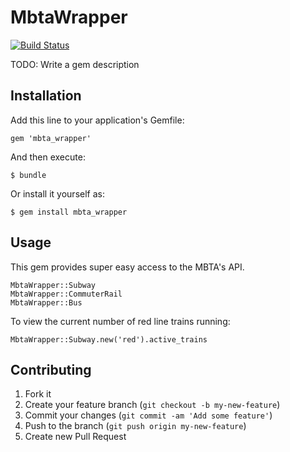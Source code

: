 # MbtaWrapper

[![Build Status](https://travis-ci.org/sicentendu/mbta_wrapper.png?branch=master)](https://travis-ci.org/sicentendu/mbta_wrapper)

TODO: Write a gem description

## Installation

Add this line to your application's Gemfile:

    gem 'mbta_wrapper'

And then execute:

    $ bundle

Or install it yourself as:

    $ gem install mbta_wrapper

## Usage

This gem provides super easy access to the MBTA's API.

    MbtaWrapper::Subway
    MbtaWrapper::CommuterRail
    MbtaWrapper::Bus
    
To view the current number of red line trains running:

    MbtaWrapper::Subway.new('red').active_trains

## Contributing

1. Fork it
2. Create your feature branch (`git checkout -b my-new-feature`)
3. Commit your changes (`git commit -am 'Add some feature'`)
4. Push to the branch (`git push origin my-new-feature`)
5. Create new Pull Request
